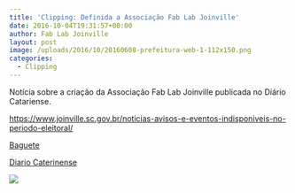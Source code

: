 ```yaml
---
title: 'Clipping: Definida a Associação Fab Lab Joinville'
date: 2016-10-04T19:31:57+00:00
author: Fab Lab Joinville
layout: post
image: /uploads/2016/10/20160608-prefeitura-web-1-112x150.png
categories:
  - Clipping
---
```

Notícia sobre a criação da Associação Fab Lab Joinville publicada no Diário Catariense.

https://www.joinville.sc.gov.br/noticias-avisos-e-eventos-indisponiveis-no-periodo-eleitoral/

[Baguete](http://www.baguete.com.br/noticias/08/06/2016/joinville-tera-fab-lab)

[Diario Caterinense](http://dc.clicrbs.com.br/sc/colunistas/estela-benetti/noticia/2016/06/fab-lab-de-joinville-avanca-5987534.html)

![]({{site.baseurl}}/uploads/2016/10/20160608-prefeitura-web-1-766x1024.png)
